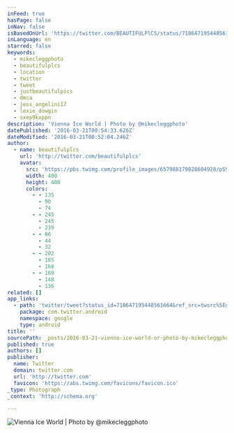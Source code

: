 ```yaml
---
inFeed: true
hasPage: false
inNav: false
isBasedOnUrl: 'https://twitter.com/BEAUTIFULPlCS/status/710647195448561664?lang=en-gb'
inLanguage: en
starred: false
keywords:
  - mikecleggphoto
  - beautifulplcs
  - location
  - twitter
  - tweet
  - justbeautifulpics
  - dmca
  - jess_angelini17
  - lexie_dowgin
  - sxep9kxppn
description: 'Vienna Ice World | Photo by @mikecleggphoto'
datePublished: '2016-03-21T00:54:33.626Z'
dateModified: '2016-03-21T00:52:04.246Z'
author:
  - name: beautifulplcs
    url: 'http://twitter.com/beautifulplcs'
    avatar:
      src: 'https://pbs.twimg.com/profile_images/657988179828604928/pS97oW_f_400x400.jpg'
      width: 400
      height: 400
      colors:
        - - 135
          - 90
          - 74
        - - 245
          - 245
          - 239
        - - 86
          - 44
          - 32
        - - 202
          - 185
          - 168
        - - 169
          - 148
          - 136
related: []
app_links:
  - path: 'twitter/tweet?status_id=710647195448561664&ref_src=twsrc%5Egoogle%7Ctwcamp%5Eandroidseo%7Ctwgr%5Estatus%7Ctwterm%5E710647195448561664'
    package: com.twitter.android
    namespace: google
    type: android
title: ''
sourcePath: _posts/2016-03-21-vienna-ice-world-or-photo-by-mikecleggphoto.md
published: true
authors: []
publisher:
  name: Twitter
  domain: twitter.com
  url: 'http://twitter.com'
  favicon: 'https://abs.twimg.com/favicons/favicon.ico'
_type: Photograph
_context: 'http://schema.org'

---
```

![Vienna Ice World | Photo by @mikecleggphoto](https://s3-us-west-2.amazonaws.com/the-grid-img/p/7bffef87998a0afeadd099422592249db7644a04.jpg)